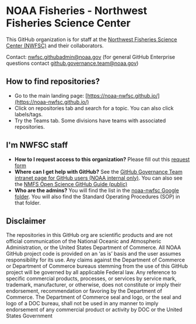 # NOAA Fisheries - Northwest Fisheries Science Center

This GitHub organization is for staff at the [Northwest Fisheries Science Center (NWFSC)](https://www.fisheries.noaa.gov/about/northwest-fisheries-science-center) and their collaborators. 

Contact: nwfsc.githubadmin@noaa.gov (for general GitHub Enterprise questions contact github.governance.team@noaa.gov)

## How to find repositories? 

* Go to the main landing page: [https://noaa-nwfsc.github.io/](https://noaa-nwfsc.github.io/)
* Click on repositories tab and search for a topic. You can also click labels/tags. 
* Try the Teams tab. Some divisions have teams with associated repositories.

## I'm NWFSC staff

* **How to I request access to this organization?** Please fill out this [request form](https://forms.gle/gtsGeQnE7bJEhD2X6) <!-- See the [GitHub Governance Team intranet (NOAA internal only)](https://sites.google.com/noaa.gov/nmfs-st-github-governance-team/home) for instructions. -->
* **Where can I get help with GitHub?** See the [GitHub Governance Team intranet page for GitHub users (NOAA internal only)](https://sites.google.com/noaa.gov/nmfs-st-github-governance-team/github-users).
You can also see the [NMFS Open Science GitHub Guide (public)](https://nmfs-opensci.github.io/GitHub-Guide/)
* **Who are the admins?** You will find the list in the [noaa-nwfsc Google folder](https://drive.google.com/drive/folders/1k54HDpe6AcpfZ9LZzdIARFbH6wdi8pGl?usp=sharing). You will also find the Standard Operating Procedures (SOP) in that folder.
  
## Disclaimer

The repositories in this GitHub org are scientific products and are not official communication of the National Oceanic and Atmospheric Administration, or the United States Department of Commerce. All NOAA GitHub project code is provided on an ‘as is’ basis and the user assumes responsibility for its use. Any claims against the Department of Commerce or Department of Commerce bureaus stemming from the use of this GitHub project will be governed by all applicable Federal law. Any reference to specific commercial products, processes, or services by service mark, trademark, manufacturer, or otherwise, does not constitute or imply their endorsement, recommendation or favoring by the Department of Commerce. The Department of Commerce seal and logo, or the seal and logo of a DOC bureau, shall not be used in any manner to imply endorsement of any commercial product or activity by DOC or the United States Government
